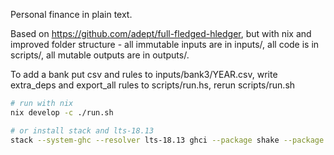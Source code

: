 Personal finance in plain text.

Based on https://github.com/adept/full-fledged-hledger, but with nix and improved folder structure - all immutable inputs are in inputs/, all code is in scripts/, all mutable outputs are in outputs/.

To add a bank put csv and rules to inputs/bank3/YEAR.csv, write extra_deps and export_all rules to scripts/run.hs, rerun scripts/run.sh


```sh
# run with nix
nix develop -c ./run.sh

# or install stack and lts-18.13
stack --system-ghc --resolver lts-18.13 ghci --package shake --package directory
```

